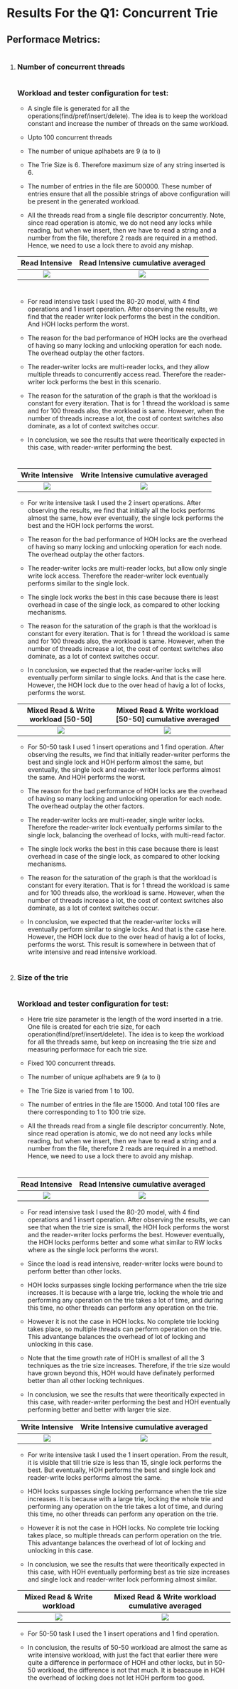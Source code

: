 # Results For the Q1: Concurrent Trie

## Performace Metrics: 
#
1) ### Number of concurrent threads
    #
    ### Workload and tester configuration for test:  
    - A single file is generated for all the operations(find/pref/insert/delete). The idea is to keep the workload constant and increase the number of threads on the same workload. 

    - Upto 100 concurrent threads

    - The number of unique aplhabets are 9 (a to i) 

    - The Trie Size is 6. Therefore maximum size of any string inserted is 6. 

    - The number of entries in the file are 500000. These number of entries ensure that all the possible strings of above configuration will be present in the generated workload. 

    - All the threads read from a single file descriptor concurrently. Note, since read operation is atomic, we do not need any locks while reading, but when we insert, then we have to read a string and a number from the file, therefore 2 reads are required in a method. Hence, we need to use a lock there to avoid any mishap. 

    Read Intensive             |  Read Intensive cumulative averaged
    :-------------------------:|:-------------------------:
    ![](metrics_tests/number_of_threads/plots/nthreads_comp_read.png)  |  ![](metrics_tests/number_of_threads/plots/nthreads_comp_avg_read.png)

    #
    - For read intensive task I used the 80-20 model, with 4 find operations and 1 insert operation. After observing the results, we find that the reader writer lock performs the best in the condition. And HOH locks perform the worst.  
    
    - The reason for the bad performance of HOH locks are the overhead of having so many locking and unlocking operation for each node. The overhead outplay the other factors. 

    - The reader-writer locks are multi-reader locks, and they allow multiple threads to concurrently access read. Therefore the reader-writer lock performs the best in this scenario. 

    - The reason for the saturation of the graph is that the workload is constant for every iteration. That is for 1 thread the workload is same and for 100 threads also, the workload is same. However, when the number of threads increase a lot, the cost of context switches also dominate, as a lot of context switches occur. 

    - In conclusion, we see the results that were theoritically expected in this case, with reader-writer performing the best. 
    
    #
    Write Intensive             |  Write Intensive cumulative averaged
    :-------------------------:|:-------------------------:
    ![](metrics_tests/number_of_threads/plots/nthreads_comp_write.png)  |  ![](metrics_tests/number_of_threads/plots/nthreads_comp_avg_write.png)

    - For write intensive task I used the 2 insert operations. After observing the results, we find that initially all the locks performs almost the same, how ever eventually, the single lock performs the best and the HOH lock performs the worst. 
    
    - The reason for the bad performance of HOH locks are the overhead of having so many locking and unlocking operation for each node. The overhead outplay the other factors. 

    - The reader-writer locks are multi-reader locks, but allow only single write lock access. Therefore the reader-writer lock eventually performs similar to the single lock. 

    - The single lock works the best in this case because there is least overhead in case of the single lock, as compared to other locking mechanisms.  

    - The reason for the saturation of the graph is that the workload is constant for every iteration. That is for 1 thread the workload is same and for 100 threads also, the workload is same. However, when the number of threads increase a lot, the cost of context switches also dominate, as a lot of context switches occur. 

    - In conclusion, we expected that the reader-writer locks will eventually perform similar to single locks. And that is the case here. However, the HOH lock due to the over head of havig a lot of locks, performs the worst. 

    Mixed Read & Write workload [50-50]|  Mixed Read & Write workload [50-50] cumulative averaged
    :-------------------------:|:-------------------------:
    ![](metrics_tests/number_of_threads/plots/nthreads_comp_50-50.png)  |  ![](metrics_tests/number_of_threads/plots/nthreads_comp_avg_50-50.png)

    - For 50-50 task I used 1 insert operations and 1 find operation. After observing the results, we find that initially reader-writer performs the best and single lock and HOH perform almost the same, but eventually, the single lock and reader-writer lock performs almost the same. And HOH performs the worst. 
    
    - The reason for the bad performance of HOH locks are the overhead of having so many locking and unlocking operation for each node. The overhead outplay the other factors. 

    - The reader-writer locks are multi-reader, single writer locks. Therefore the reader-writer lock eventually performs similar to the single lock, balancing the overhead of locks, with multi-read factor. 

    - The single lock works the best in this case because there is least overhead in case of the single lock, as compared to other locking mechanisms.  

    - The reason for the saturation of the graph is that the workload is constant for every iteration. That is for 1 thread the workload is same and for 100 threads also, the workload is same. However, when the number of threads increase a lot, the cost of context switches also dominate, as a lot of context switches occur. 

    - In conclusion, we expected that the reader-writer locks will eventually perform similar to single locks. And that is the case here. However, the HOH lock due to the over head of havig a lot of locks, performs the worst. 
    This result is somewhere in between that of write intensive and read intensive workload. 
#
2) ### Size of the trie
    # 
    ### Workload and tester configuration for test:  
    - Here trie size parameter is the length of the word inserted in a trie. One file is created for each trie size, for each operation(find/pref/insert/delete). The idea is to keep the workload for all the threads same, but keep on increasing the trie size and measuring performace for each trie size.  

    - Fixed 100 concurrent threads.

    - The number of unique aplhabets are 9 (a to i) 

    - The Trie Size is varied from 1 to 100.

    - The number of entries in the file are 15000. And total 100 files are there corresponding to 1 to 100 trie size.

    - All the threads read from a single file descriptor concurrently. Note, since read operation is atomic, we do not need any locks while reading, but when we insert, then we have to read a string and a number from the file, therefore 2 reads are required in a method. Hence, we need to use a lock there to avoid any mishap. 
    #
    
    Read Intensive             |  Read Intensive cumulative averaged
    :-------------------------:|:-------------------------:
    ![](metrics_tests/trie_size/plots/size_comp_read.png)  |  ![](metrics_tests/trie_size/plots/size_comp_Avg_read.png)

    - For read intensive task I used the 80-20 model, with 4 find operations and 1 insert operation. After observing the results, we can see that when the trie size is small, the HOH lock performs the worst and the reader-writer locks performs the best. However eventually, the HOH locks performs better and some what similar to RW locks where as the single lock performs the worst. 
    
    - Since the load is read intensive, reader-writer locks were bound to perform better than other locks. 
    - HOH locks surpasses single locking performance when the trie size increases. It is because with a large trie, locking the whole trie and performing any operation on the trie takes a lot of time, and during this time, no other threads can perform any operation on the trie. 
    - However it is not the case in HOH locks. No complete trie locking takes place, so multiple threads can perform operation on the trie. This advantange balances the overhead of lot of locking and unlocking in this case. 

    - Note that the time growth rate of HOH is smallest of all the 3 techniques as the trie size increases. Therefore, if the trie size would have grown beyond this, HOH would have definately performed better than all other locking techniques. 

    - In conclusion, we see the results that were theoritically expected in this case, with reader-writer performing the best and HOH eventually performing better and better with larger trie size. 
    
    Write Intensive             |  Write Intensive cumulative averaged
    :-------------------------:|:-------------------------:
    ![](metrics_tests/trie_size/plots/size_comp_write.png)  |  ![](metrics_tests/trie_size/plots/size_comp_Avg_write.png)

    - For write intensive task I used the 1 insert operation. From the result, it is visible that till trie size is less than 15, single lock performs the best. But eventually, HOH performs the best and single lock and reader-write locks performs almost the same. 
    
    - HOH locks surpasses single locking performance when the trie size increases. It is because with a large trie, locking the whole trie and performing any operation on the trie takes a lot of time, and during this time, no other threads can perform any operation on the trie. 

    - However it is not the case in HOH locks. No complete trie locking takes place, so multiple threads can perform operation on the trie. This advantange balances the overhead of lot of locking and unlocking in this case. 

    - In conclusion, we see the results that were theoritically expected in this case, with HOH eventually performing best as trie size increases and single lock and reader-writer lock performing almost similar. 

    Mixed Read & Write workload|  Mixed Read & Write workload cumulative averaged
    :-------------------------:|:-------------------------:
    ![](metrics_tests/trie_size/plots/size_comp_50-50.png)  |  ![](metrics_tests/trie_size/plots/size_comp_Avg_50-50.png)
    
    - For 50-50 task I used the 1 insert operations and 
    1 find operation. 

    - In conclusion, the results of 50-50 workload are almost the same as write intensive workload, with just the fact that earlier there were quite a difference in performace of HOH and other locks, but in 50-50 workload, the difference is not that much. 
    It is beacause in HOH the overhead of locking does not let HOH perform too good. 